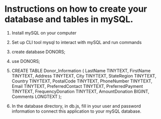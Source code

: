 # Instructions on how to create your database and tables in mySQL.

1. Install mySQL on your computer

2. Set up CLI tool mysql to interact with mySQL and run commands

3. create database DONORS;

4. use DONORS;

5. CREATE TABLE Donor_Information (
    LastName TINYTEXT,
    FirstName TINYTEXT,
    Address TINYTEXT,
    City TINYTEXT,
    StateRegion TINYTEXT,
    Country TINYTEXT,
    PostalCode TINYTEXT,
    PhoneNumber TINYTEXT,
    Email TINYTEXT,
    PreferredContact TINYTEXT,
    PreferredPayment TINYTEXT,
    FrequencyDonation TINYTEXT,
    AmountDonation BIGINT,
    Comments LONGTEXT
);

6. In the database directory, in db.js, fill in your user and password information to connect this application to your mySQL database.
